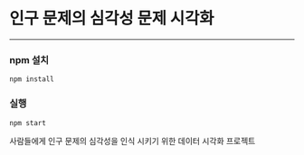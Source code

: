 # 인구 문제의 심각성 문제 시각화
---

### npm 설치
`npm install`

### 실행
`npm start`

사람들에게 인구 문제의 심각성을 인식 시키기 위한 데이터 시각화 프로젝트

